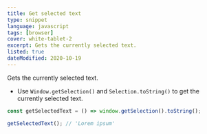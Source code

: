 ```yaml
---
title: Get selected text
type: snippet
language: javascript
tags: [browser]
cover: white-tablet-2
excerpt: Gets the currently selected text.
listed: true
dateModified: 2020-10-19
---
```


Gets the currently selected text.

- Use `Window.getSelection()` and `Selection.toString()` to get the currently selected text.

```js
const getSelectedText = () => window.getSelection().toString();

getSelectedText(); // 'Lorem ipsum'
```

